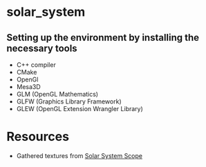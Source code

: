 # solar_system
## Setting up the environment by installing the necessary tools
- C++ compiler
- CMake
- OpenGl
- Mesa3D
- GLM (OpenGL Mathematics)
- GLFW (Graphics Library Framework)
- GLEW (OpenGL Extension Wrangler Library)


# Resources
- Gathered textures from [Solar System Scope](https://www.solarsystemscope.com/textures/)
